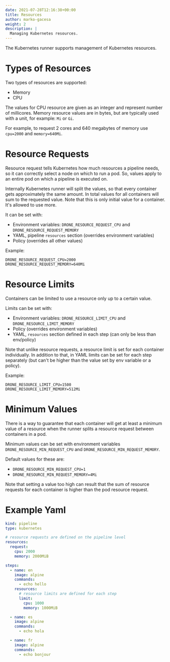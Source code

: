 ```yaml
---
date: 2021-07-28T12:16:38+00:00
title: Resources
author: marko-gacesa
weight: 2
description: |
  Managing Kubernetes resources.
---
```


The Kubernetes runner supports management of Kubernetes resources.

# Types of Resources

Two types of resources are supported:
* Memory
* CPU

The values for CPU resource are given as an integer and represent number of millicores.
Memory resource values are in bytes, but are typically used with a unit, for example: `Mi` or `Gi`.

For example, to request 2 cores and 640 megabytes of memory use `cpu=2000` and `memory=640Mi`. 

# Resource Requests

Resource request tells Kubernetes how much resources a pipeline needs, so it can correctly select a node on which to run a pod. So, values apply to an entire pod on which a pipeline is executed on.

Internally Kubernetes runner will split the values, so that every container gets approximately the same amount. In total values for all containers will sum to the requested value.
Note that this is only initial value for a container. It's allowed to use more.

It can be set with:
* Environment variables: `DRONE_RESOURCE_REQUEST_CPU` and `DRONE_RESOURCE_REQUEST_MEMORY`
* YAML, pipeline `resources` section (overrides environment variables)
* Policy (overrides all other values)

Example:

```
DRONE_RESOURCE_REQUEST_CPU=2000
DRONE_RESOURCE_REQUEST_MEMORY=640Mi
```

# Resource Limits

Containers can be limited to use a resource only up to a certain value.

Limits can be set with:
* Environment variables: `DRONE_RESOURCE_LIMIT_CPU` and `DRONE_RESOURCE_LIMIT_MEMORY`
* Policy (overrides environment variables)
* YAML, `resources` section defined in each step (can only be less than env/policy)

Note that unlike resource requests, a resource limit is set for each container individually. In addition to that, in YAML limits can be set for each step separately (but can't be higher than the value set by env variable or a policy).

Example:

```
DRONE_RESOURCE_LIMIT_CPU=1500
DRONE_RESOURCE_LIMIT_MEMORY=512Mi
```

# Minimum Values

There is a way to guarantee that each container will get at least a minimum value of a resource when the runner splits a resource request between containers in a pod.

Minimum values can be set with environment variables `DRONE_RESOURCE_MIN_REQUEST_CPU` and `DRONE_RESOURCE_MIN_REQUEST_MEMORY`.

Default values for these are:
* `DRONE_RESOURCE_MIN_REQUEST_CPU=1`
* `DRONE_RESOURCE_MIN_REQUEST_MEMORY=4Mi`

Note that setting a value too high can result that the sum of resource requests for each container is higher than the pod resource request.

# Example Yaml

```yaml {linenos=table}
kind: pipeline
type: kubernetes

# resource requests are defined on the pipeline level
resources:
  request:
    cpu: 2000
    memory: 2000MiB

steps:
  - name: en
    image: alpine
    commands:
      - echo hello
    resources:
      # resource limits are defined for each step
      limit:
        cpu: 1000
        memory: 1000MiB

  - name: es
    image: alpine
    commands:
      - echo hola

  - name: fr
    image: alpine
    commands:
      - echo bonjour
```